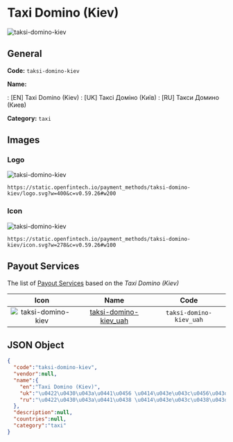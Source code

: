 
# Taxi Domino (Kiev) 
![taksi-domino-kiev](https://static.openfintech.io/payment_methods/taksi-domino-kiev/logo.svg?w=400&c=v0.59.26#w200)  

## General 
**Code:** `taksi-domino-kiev` 
 
**Name:** 
 
:	[EN] Taxi Domino (Kiev) 
:	[UK] Таксі Доміно (Київ) 
:	[RU] Такси Домино (Киев) 
 
**Category:** `taxi` 
 

## Images 

### Logo 
![taksi-domino-kiev](https://static.openfintech.io/payment_methods/taksi-domino-kiev/logo.svg?w=400&c=v0.59.26#w200)  

```
https://static.openfintech.io/payment_methods/taksi-domino-kiev/logo.svg?w=400&c=v0.59.26#w200
```  

### Icon 
![taksi-domino-kiev](https://static.openfintech.io/payment_methods/taksi-domino-kiev/icon.svg?w=278&c=v0.59.26#w100)  

```
https://static.openfintech.io/payment_methods/taksi-domino-kiev/icon.svg?w=278&c=v0.59.26#w100
```  

## Payout Services 
 
The list of [Payout Services](/payout-services/) based on the _Taxi Domino (Kiev)_ 

|Icon|Name|Code| 
|:---:|:---:|:---:| 
|![taksi-domino-kiev](https://static.openfintech.io/payout_methods/taksi-domino-kiev/icon.svg?w=278&c=v0.59.26#w40) |[taksi-domino-kiev_uah](/payout-services/taksi-domino-kiev_uah/)|`taksi-domino-kiev_uah`| 
 

## JSON Object 

```json
{
  "code":"taksi-domino-kiev",
  "vendor":null,
  "name":{
    "en":"Taxi Domino (Kiev)",
    "uk":"\u0422\u0430\u043a\u0441\u0456 \u0414\u043e\u043c\u0456\u043d\u043e (\u041a\u0438\u0457\u0432)",
    "ru":"\u0422\u0430\u043a\u0441\u0438 \u0414\u043e\u043c\u0438\u043d\u043e (\u041a\u0438\u0435\u0432)"
  },
  "description":null,
  "countries":null,
  "category":"taxi"
}
```  
